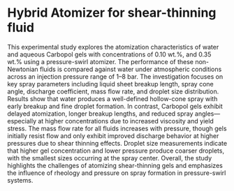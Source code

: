 # Hybrid Atomizer for shear-thinning fluid
This experimental study explores the atomization characteristics of water and aqueous 
Carbopol gels with concentrations of 0.10 wt.%, and 0.35 wt.% using a pressure-swirl 
atomizer. The performance of these non-Newtonian fluids is compared against water under 
atmospheric conditions across an injection pressure range of 1–8 bar. The investigation 
focuses on key spray parameters including liquid sheet breakup length, spray cone angle, 
discharge coefficient, mass flow rate, and droplet size distribution. Results show that water 
produces a well-defined hollow-cone spray with early breakup and fine droplet formation. 
In contrast, Carbopol gels exhibit delayed atomization, longer breakup lengths, and 
reduced spray angles—especially at higher concentrations due to increased viscosity and 
yield stress. The mass flow rate for all fluids increases with pressure, though gels initially 
resist flow and only exhibit improved discharge behavior at higher pressures due to shear
thinning effects. Droplet size measurements indicate that higher gel concentration and 
lower pressure produce coarser droplets, with the smallest sizes occurring at the spray 
center. Overall, the study highlights the challenges of atomizing shear-thinning gels and 
emphasizes the influence of rheology and pressure on spray formation in pressure-swirl 
systems. 
